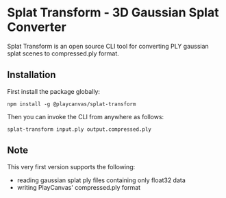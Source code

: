 # Splat Transform - 3D Gaussian Splat Converter

Splat Transform is an open source CLI tool for converting PLY gaussian splat scenes to compressed.ply format.

## Installation
First install the package globally:
```
npm install -g @playcanvas/splat-transform
```

Then you can invoke the CLI from anywhere as follows:
```
splat-transform input.ply output.compressed.ply
```

## Note
This very first version supports the following:
- reading gaussian splat ply files containing only float32 data
- writing PlayCanvas' compressed.ply format
